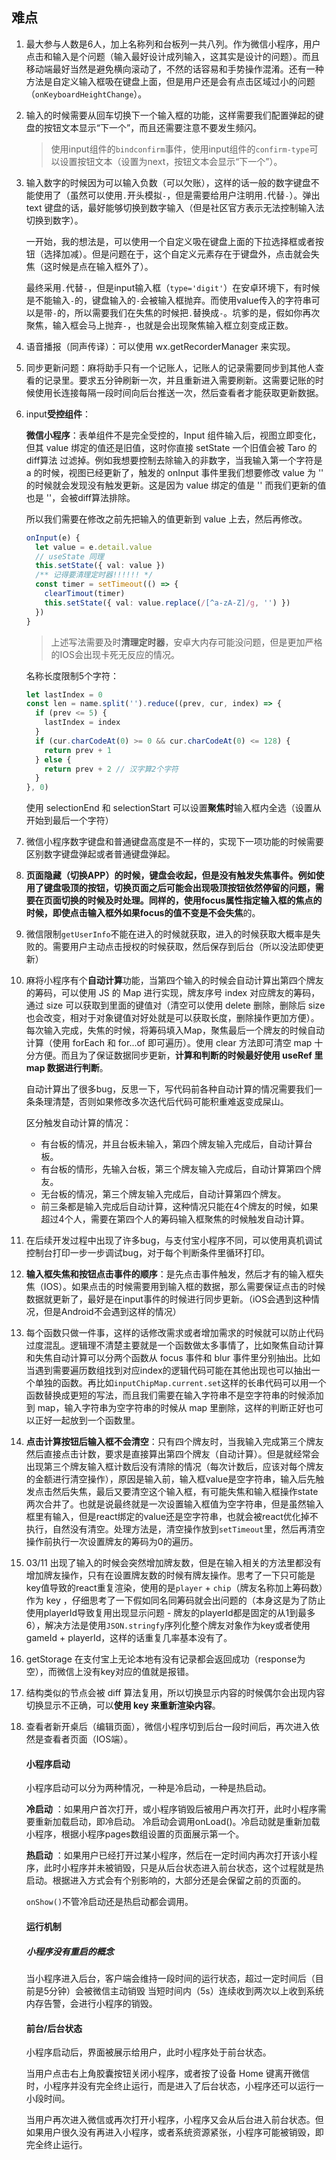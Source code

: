 ## 难点

1. 最大参与人数是6人，加上名称列和台板列一共八列。作为微信小程序，用户点击和输入是个问题（输入最好设计成列输入，这其实是设计的问题）。而且移动端最好当然是避免横向滚动了，不然的话容易和手势操作混淆。还有一种方法是自定义输入框吸在键盘上面，但是用户还是会有点击区域过小的问题（`onKeyboardHeightChange`）。

2. 输入的时候需要从回车切换下一个输入框的功能，这样需要我们配置弹起的键盘的按钮文本显示“下一个”，而且还需要注意不要发生频闪。

   > 使用input组件的`bindconfirm`事件，使用input组件的`confirm-type`可以设置按钮文本（设置为next，按钮文本会显示“下一个”）。

3. 输入数字的时候因为可以输入负数（可以欠账），这样的话一般的数字键盘不能使用了（虽然可以使用`.`开头模拟`-`，但是需要给用户注明用`.`代替`-`）。弹出 text 键盘的话，最好能够切换到数字输入（但是社区官方表示无法控制输入法切换到数字）。

   一开始，我的想法是，可以使用一个自定义吸在键盘上面的下拉选择框或者按钮（选择加减）。但是问题在于，这个自定义元素存在于键盘外，点击就会失焦（这时候是点在输入框外了）。

   最终采用`.`代替`-`，但是input输入框（`type='digit'`）在安卓环境下，有时候是不能输入`-`的，键盘输入的`-`会被输入框抛弃。而使用value传入的字符串可以是带`-`的，所以需要我们在失焦的时候把`.`替换成`-`。坑爹的是，假如你再次聚焦，输入框会马上抛弃`-`，也就是会出现聚焦输入框立刻变成正数。

4. 语音播报（同声传译）：可以使用 wx.getRecorderManager 来实现。

5. 同步更新问题：麻将助手只有一个记账人，记账人的记录需要同步到其他人查看的记录里。要求五分钟刷新一次，并且重新进入需要刷新。这需要记账的时候使用长连接每隔一段时间向后台推送一次，然后查看者才能获取更新数据。

6. input**受控组件**：

   **微信小程序**：表单组件不是完全受控的，Input 组件输入后，视图立即变化，但其 value 绑定的值还是旧值，这时你直接 setState 一个旧值会被 Taro 的 diff算法 过滤掉。例如我想要控制去除输入的非数字，当我输入第一个字符是 a 的时候，视图已经更新了，触发的 onInput 事件里我们想要修改 value 为 '' 的时候就会发现没有触发更新。这是因为 value 绑定的值是 '' 而我们更新的值也是 ''，会被diff算法排除。

   所以我们需要在修改之前先把输入的值更新到 value 上去，然后再修改。

   ```ts
   onInput(e) {
     let value = e.detail.value
     // useState 同理
     this.setState({ val: value })
     /** 记得要清理定时器!!!!!! */
     const timer = setTimeout(() => {
       clearTimout(timer)
       this.setState({ val: value.replace(/[^a-zA-Z]/g, '') })
     })
   }
   ```

   > 上述写法需要及时**清理定时器**，安卓大内存可能没问题，但是更加严格的IOS会出现卡死无反应的情况。

   名称长度限制5个字符：

   ```ts
   let lastIndex = 0
   const len = name.split('').reduce((prev, cur, index) => {
     if (prev <= 5) {
       lastIndex = index
     }
     if (cur.charCodeAt(0) >= 0 && cur.charCodeAt(0) <= 128) {
       return prev + 1
     } else {
       return prev + 2 // 汉字算2个字符
     }
   }, 0)
   ```

   使用 selectionEnd 和 selectionStart 可以设置**聚焦时**输入框内全选（设置从开始到最后一个字符）

7. 微信小程序数字键盘和普通键盘高度是不一样的，实现下一项功能的时候需要区别数字键盘弹起或者普通键盘弹起。

8. **页面隐藏（切换APP）**的时候，键盘会收起，但是没有触发失焦事件。例如使用了键盘吸顶的按钮，切换页面之后可能会出现吸顶按钮依然停留的问题，需要在页面切换的时候及时处理。同样的，使用focus属性指定输入框的焦点的时候，即使点击输入框外如果focus的值不变是**不会失焦**的。

9. 微信限制`getUserInfo`不能在进入的时候就获取，进入的时候获取大概率是失败的。需要用户主动点击授权的时候获取，然后保存到后台（所以没法即使更新）

10. 麻将小程序有个**自动计算**功能，当第四个输入的时候会自动计算出第四个牌友的筹码，可以使用 JS 的 Map 进行实现，牌友序号 index 对应牌友的筹码，通过 size 可以获取到里面的键值对（清空可以使用 delete 删除，删除后 size 也会改变，相对于对象键值对好处就是可以获取长度，删除操作更加方便）。 每次输入完成，失焦的时候，将筹码填入Map，聚焦最后一个牌友的时候自动计算（使用 forEach 和 for...of 即可遍历）。使用 clear 方法即可清空 map 十分方便。而且为了保证数据同步更新，**计算和判断的时候最好使用 useRef 里 map 数据进行判断**。

    自动计算出了很多bug，反思一下，写代码前各种自动计算的情况需要我们一条条理清楚，否则如果修改多次迭代后代码可能积重难返变成屎山。

    区分触发自动计算的情况：

    - 有台板的情况，并且台板未输入，第四个牌友输入完成后，自动计算台板。
    - 有台板的情形，先输入台板，第三个牌友输入完成后，自动计算第四个牌友。
    - 无台板的情况，第三个牌友输入完成后，自动计算第四个牌友。
    - 前三条都是输入完成后自动计算，这种情况只能在4个牌友的时候，如果超过4个人，需要在第四个人的筹码输入框聚焦的时候触发自动计算。

11. 在后续开发过程中出现了许多bug，与支付宝小程序不同，可以使用真机调试控制台打印一步一步调试bug，对于每个判断条件里循环打印。

12. **输入框失焦和按钮点击事件的顺序**：是先点击事件触发，然后才有的输入框失焦（IOS）。如果点击的时候需要用到输入框的数据，那么需要保证点击的时候数据就更新了，最好是在input事件的时候进行同步更新。（iOS会遇到这种情况，但是Android不会遇到这样的情况）

13. 每个函数只做一件事，这样的话修改需求或者增加需求的时候就可以防止代码过度混乱。逻辑理不清楚主要就是一个函数做太多事情了，比如聚焦自动计算和失焦自动计算可以分两个函数从 focus 事件和 blur 事件里分别抽出。比如当遇到需要遍历数组找到对应index的逻辑代码可能在其他出现也可以抽出一个单独的函数。再比如`inputChipMap.current.set`这样的长串代码可以用一个函数替换成更短的写法，而且我们需要在输入字符串不是空字符串的时候添加到 map，输入字符串为空字符串的时候从 map 里删除，这样的判断正好也可以正好一起放到一个函数里。

14. **点击计算按钮后输入框不会清空**：只有四个牌友时，当我输入完成第三个牌友然后直接点击计数，要求是直接算出第四个牌友（自动计算）。但是就经常会出现第三个牌友输入框计数后没有清除的情况（每次计数后，应该对每个牌友的金额进行清空操作），原因是输入前，输入框value是空字符串，输入后先触发点击然后失焦，最后又要清空这个输入框，有可能失焦和输入框操作state两次合并了。也就是说最终就是一次设置输入框值为空字符串，但是虽然输入框里有输入，但是react绑定的value还是空字符串，也就会被react优化掉不执行，自然没有清空。处理方法是，清空操作放到`setTimeout`里，然后再清空操作前执行一次设置牌友的筹码为0的遍历。

15. 03/11 出现了输入的时候会突然增加牌友数，但是在输入相关的方法里都没有增加牌友操作，只有在设置牌友数的时候有牌友操作。思考了一下只可能是key值导致的react重复渲染，使用的是`player` + `chip`（牌友名称加上筹码数）作为 key ，仔细思考了一下假如同名同筹码就会出问题的（本身这是为了防止使用playerId导致复用出现显示问题 - 牌友的playerId都是固定的从1到最多6），解决方法是使用`JSON.stringfy`序列化整个牌友对象作为key或者使用gameId + playerId，这样的话重复几率基本没有了。

16. getStorage 在支付宝上无论本地有没有记录都会返回成功（response为空），而微信上没有key对应的值就是报错。

17. 结构类似的节点会被 diff 算法复用，所以切换显示内容的时候偶尔会出现内容切换显示不正确，可以**使用 key 来重新渲染内容**。

18. 查看者新开桌后（编辑页面），微信小程序切到后台一段时间后，再次进入依然是查看者页面（IOS端）。

    #### 小程序启动
    小程序启动可以分为两种情况，一种是冷启动，一种是热启动。

    **冷启动** ：如果用户首次打开，或小程序销毁后被用户再次打开，此时小程序需要重新加载启动，即冷启动。
    冷启动会调用onLoad()。冷启动就是重新加载小程序，根据小程序pages数组设置的页面展示第一个。

    **热启动** ：如果用户已经打开过某小程序，然后在一定时间内再次打开该小程序，此时小程序并未被销毁，只是从后台状态进入前台状态，这个过程就是热启动。根据进入方式会有个别影响的，大部分还是会保留之前的页面的。

    `onShow()`不管冷启动还是热启动都会调用。

    #### 运行机制

    ##### 小程序没有重启的概念

    当小程序进入后台，客户端会维持一段时间的运行状态，超过一定时间后（目前是5分钟）会被微信主动销毁
    当短时间内（5s）连续收到两次以上收到系统内存告警，会进行小程序的销毁。

    #### 前台/后台状态

    小程序启动后，界面被展示给用户，此时小程序处于前台状态。

    当用户点击右上角胶囊按钮关闭小程序，或者按了设备 Home 键离开微信时，小程序并没有完全终止运行，而是进入了后台状态，小程序还可以运行一小段时间。

    当用户再次进入微信或再次打开小程序，小程序又会从后台进入前台状态。但如果用户很久没有再进入小程序，或者系统资源紧张，小程序可能被销毁，即完全终止运行。

    


